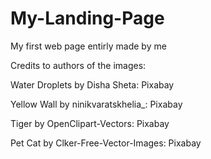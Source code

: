 # My-Landing-Page
My first web page entirly made by me

Credits to authors of the images:

Water Droplets by Disha Sheta: Pixabay

Yellow Wall by ninikvaratskhelia_: Pixabay

Tiger by OpenClipart-Vectors: Pixabay

Pet Cat by Clker-Free-Vector-Images: Pixabay